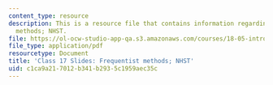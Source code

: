 ```yaml
---
content_type: resource
description: This is a resource file that contains information regarding frequentist
  methods; NHST.
file: https://ol-ocw-studio-app-qa.s3.amazonaws.com/courses/18-05-introduction-to-probability-and-statistics-spring-2014/c1ca9a217012b341b2935c1959aec35c_MIT18_05S14_class17slides.pdf
file_type: application/pdf
resourcetype: Document
title: 'Class 17 Slides: Frequentist methods; NHST'
uid: c1ca9a21-7012-b341-b293-5c1959aec35c
---
```

